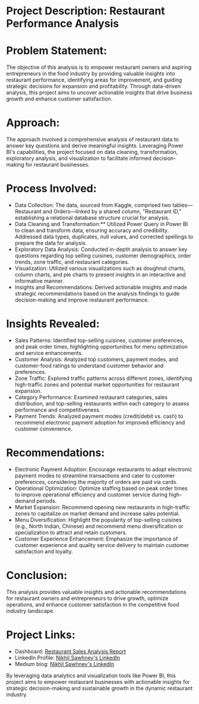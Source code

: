 # Project Description: Restaurant Performance Analysis

# Problem Statement:
The objective of this analysis is to empower restaurant owners and aspiring entrepreneurs in the food industry by providing valuable insights into restaurant performance, identifying areas for improvement, and guiding strategic decisions for expansion and profitability. Through data-driven analysis, this project aims to uncover actionable insights that drive business growth and enhance customer satisfaction.

# Approach:
The approach involved a comprehensive analysis of restaurant data to answer key questions and derive meaningful insights. Leveraging Power BI's capabilities, the project focused on data cleaning, transformation, exploratory analysis, and visualization to facilitate informed decision-making for restaurant businesses.

# Process Involved:
* Data Collection: The data, sourced from Kaggle, comprised two tables—Restaurant and Orders—linked by a shared column, "Restaurant ID," establishing a relational database structure crucial for analysis.
* Data Cleaning and Transformation:** Utilized Power Query in Power BI to clean and transform data, ensuring accuracy and credibility. Addressed data types, duplicates, null values, and corrected spellings to prepare the data for analysis.
* Exploratory Data Analysis: Conducted in-depth analysis to answer key questions regarding top selling cuisines, customer demographics, order trends, zone traffic, and restaurant categories.
* Visualization: Utilized various visualizations such as doughnut charts, column charts, and pie charts to present insights in an interactive and informative manner.
* Insights and Recommendations: Derived actionable insights and made strategic recommendations based on the analysis findings to guide decision-making and improve restaurant performance.

# Insights Revealed:
* Sales Patterns: Identified top-selling cuisines, customer preferences, and peak order times, highlighting opportunities for menu optimization and service enhancements.
* Customer Analysis: Analyzed top customers, payment modes, and customer-food ratings to understand customer behavior and preferences.
* Zone Traffic: Explored traffic patterns across different zones, identifying high-traffic zones and potential market opportunities for restaurant expansion.
* Category Performance: Examined restaurant categories, sales distribution, and top-selling restaurants within each category to assess performance and competitiveness.
* Payment Trends: Analyzed payment modes (credit/debit vs. cash) to recommend electronic payment adoption for improved efficiency and customer convenience.

# Recommendations:
* Electronic Payment Adoption: Encourage restaurants to adopt electronic payment modes to streamline transactions and cater to customer preferences, considering the majority of orders are paid via cards.
* Operational Optimization: Optimize staffing based on peak order times to improve operational efficiency and customer service during high-demand periods.
* Market Expansion: Recommend opening new restaurants in high-traffic zones to capitalize on market demand and increase sales potential.
* Menu Diversification: Highlight the popularity of top-selling cuisines (e.g., North Indian, Chinese) and recommend menu diversification or specialization to attract and retain customers.
* Customer Experience Enhancement: Emphasize the importance of customer experience and quality service delivery to maintain customer satisfaction and loyalty.

# Conclusion:
This analysis provides valuable insights and actionable recommendations for restaurant owners and entrepreneurs to drive growth, optimize operations, and enhance customer satisfaction in the competitive food industry landscape.

# Project Links:
* Dashboard: [Restaurant Sales Analysis Report](https://www.novypro.com/project/restaurant-sales-analysis-report-using-power-bi-power-bi)
* LinkedIn Profile: [Nikhil Sawhney's LinkedIn](https://www.linkedin.com/in/nikk996/)
* Medium blog: [Nikhil Sawhney's LinkedIn](https://nks96.medium.com/restaurant-sales-analysis-report-using-power-bi-d0434be7a6a4)

By leveraging data analytics and visualization tools like Power BI, this project aims to empower restaurant businesses with actionable insights for strategic decision-making and sustainable growth in the dynamic restaurant industry.
